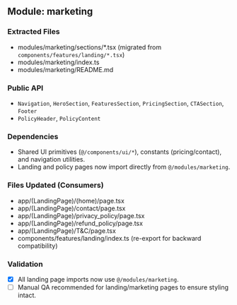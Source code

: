## Module: marketing

### Extracted Files
- modules/marketing/sections/*.tsx (migrated from `components/features/landing/*.tsx`)
- modules/marketing/index.ts
- modules/marketing/README.md

### Public API
- `Navigation`, `HeroSection`, `FeaturesSection`, `PricingSection`, `CTASection`, `Footer`
- `PolicyHeader`, `PolicyContent`

### Dependencies
- Shared UI primitives (`@/components/ui/*`), constants (pricing/contact), and navigation utilities.
- Landing and policy pages now import directly from `@/modules/marketing`.

### Files Updated (Consumers)
- app/(LandingPage)/(home)/page.tsx
- app/(LandingPage)/contact/page.tsx
- app/(LandingPage)/privacy_policy/page.tsx
- app/(LandingPage)/refund_policy/page.tsx
- app/(LandingPage)/T&C/page.tsx
- components/features/landing/index.ts (re-export for backward compatibility)

### Validation
- [x] All landing page imports now use `@/modules/marketing`.
- [ ] Manual QA recommended for landing/marketing pages to ensure styling intact.
